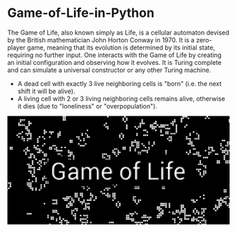# Game-of-Life-in-Python

The Game of Life, also known simply as Life, is a cellular automaton devised by the British mathematician John Horton Conway in 1970. It is a zero-player game, meaning that its evolution is determined by its initial state, requiring no further input. One interacts with the Game of Life by creating an initial configuration and observing how it evolves. It is Turing complete and can simulate a universal constructor or any other Turing machine.

- A dead cell with exactly 3 live neighboring cells is "born" (i.e. the next shift it will be alive).
- A living cell with 2 or 3 living neighboring cells remains alive, otherwise it dies (due to "loneliness" or "overpopulation").

![GameOfLife](/images/game_of_life.png)
